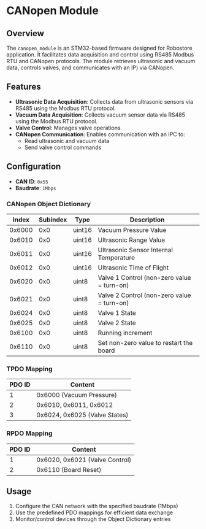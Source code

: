 # CANopen Module

## Overview
The `canopen_module` is an STM32-based firmware designed for Robostore application. It facilitates data acquisition and control using RS485 Modbus RTU and CANopen protocols. The module retrieves ultrasonic and vacuum data, controls valves, and communicates with an IP) via CANopen.

## Features
- **Ultrasonic Data Acquisition**: Collects data from ultrasonic sensors via RS485 using the Modbus RTU protocol.
- **Vacuum Data Acquisition**: Collects vacuum sensor data via RS485 using the Modbus RTU protocol.
- **Valve Control**: Manages valve operations.
- **CANopen Communication**: Enables communication with an IPC to:
  - Read ultrasonic and vacuum data
  - Send valve control commands

## Configuration
- **CAN ID**: `0x55`
- **Baudrate**: `1Mbps`

### CANopen Object Dictionary
| Index  | Subindex | Type     | Description                                |
|--------|----------|----------|--------------------------------------------|
| 0x6000 | 0x0      | uint16   | Vacuum Pressure Value                      |
| 0x6010 | 0x0      | uint16   | Ultrasonic Range Value                     |
| 0x6011 | 0x0      | uint16   | Ultrasonic Sensor Internal Temperature     |
| 0x6012 | 0x0      | uint16   | Ultrasonic Time of Flight                  |
| 0x6020 | 0x0      | uint8    | Valve 1 Control (non-zero value = turn-on) |
| 0x6021 | 0x0      | uint8    | Valve 2 Control (non-zero value = turn-on) |
| 0x6024 | 0x0      | uint8    | Valve 1 State                              |
| 0x6025 | 0x0      | uint8    | Valve 2 State                              |
| 0x6100 | 0x0      | uint8    | Running increment                          |
| 0x6110 | 0x0      | uint8    | Set non-zero value to restart the board    |

### TPDO Mapping
| PDO ID | Content                    |
|--------|----------------------------|
| 1      | 0x6000 (Vacuum Pressure)   |
| 2      | 0x6010, 0x6011, 0x6012     |
| 3      | 0x6024, 0x6025 (Valve States) |

### RPDO Mapping
| PDO ID | Content                    |
|--------|----------------------------|
| 1      | 0x6020, 0x6021 (Valve Control) |
| 2      | 0x6110 (Board Reset)        |

## Usage
1. Configure the CAN network with the specified baudrate (1Mbps)
2. Use the predefined PDO mappings for efficient data exchange
3. Monitor/control devices through the Object Dictionary entries
